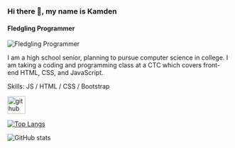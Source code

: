 ### Hi there 👋, my name is Kamden
#### Fledgling Programmer
![Fledgling Programmer](https://www.canva.com/design/DAF-F-liBMU/F2VJhMxNzz4td4bupCAMsw/screen)

I am a high school senior, planning to pursue computer science in college. I am taking a coding and programming class at a CTC which covers front-end HTML, CSS, and JavaScript.

Skills: JS / HTML / CSS / Bootstrap



[<img src='https://cdn.jsdelivr.net/npm/simple-icons@3.0.1/icons/github.svg' alt='github' height='40'>](https://github.com/KamdenBirk)  

[![Top Langs](https://github-readme-stats.vercel.app/api/top-langs/?username=KamdenBirk)](https://github.com/anuraghazra/github-readme-stats)

![GitHub stats](https://github-readme-stats.vercel.app/api?username=KamdenBirk&show_icons=true)
